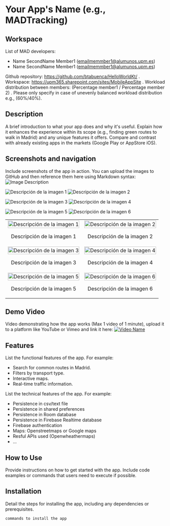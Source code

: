 # Your App's Name (e.g., MADTracking)

## Workspace
List of MAD developers:
- Name SecondName Member1 (emailmemmber1@alumunos.upm.es) 
- Name SecondName Member1 (emailmemmber1@alumunos.upm.es)

Github repository: https://github.com/btabuenca/HelloWorldKt/ .
Workspace: https://upm365.sharepoint.com/sites/MobileAppSite .
Workload distribution between members: (Percentage member1 / Percentage member 2) . Please only specify in case of unevenly balanced workload distribution e.g., (60%/40%).

## Description
A brief introduction to what your app does and why it's useful. Explain how it enhances the experience within its scope (e.g., finding green routes to walk in Madrid) and any unique features it offers. Compare and contrast with already existing apps in the markets (Google Play or AppStore iOS).

## Screenshots and navigation
Include screenshots of the app in action. You can upload the images to GitHub and then reference them here using Markdown syntax:
![Image Description](URL_of_the_image)




![Descripción de la imagen 1](img/nav1.png)
![Descripción de la imagen 2](img/nav2.png)

![Descripción de la imagen 3](img/nav3.png)
![Descripción de la imagen 4](img/nav4.png)

![Descripción de la imagen 5](img/nav5.png)
![Descripción de la imagen 6](img/nav6.png)


<table>
  <tr>
    <td>
      <img src="img/nav1.png" width="100%" alt="Descripción de la imagen 1"/>
      <p align="center">Descripción de la imagen 1</p>
    </td>
    <td>
      <img src="img/nav2.png" width="100%" alt="Descripción de la imagen 2"/>
      <p align="center">Descripción de la imagen 2</p>
    </td>
  </tr>
  <tr>
    <td>
      <img src="img/nav3.png" width="100%" alt="Descripción de la imagen 3"/>
      <p align="center">Descripción de la imagen 3</p>
    </td>
    <td>
      <img src="img/nav4.png" width="100%" alt="Descripción de la imagen 4"/>
      <p align="center">Descripción de la imagen 4</p>
    </td>
  </tr>
  <tr>
    <td>
      <img src="img/nav5.png" width="100%" alt="Descripción de la imagen 5"/>
      <p align="center">Descripción de la imagen 5</p>
    </td>
    <td>
      <img src="img/nav6.png" width="100%" alt="Descripción de la imagen 6"/>
      <p align="center">Descripción de la imagen 6</p>
    </td>
  </tr>
</table>



## Demo Video
Video demonstrating how the app works (Max 1 video of 1 minute), upload it to a platform like YouTube or Vimeo and link it here:
[![Video Name](URL_of_the_video_thumbnail)](URL_of_the_video_on_YouTube_or_Vimeo)

## Features
List the functional features of the app. For example:
- Search for common routes in Madrid.
- Filters by transport type.
- Interactive maps.
- Real-time traffic information.

List the technical features of the app. For example:
- Persistence in csv/text file
- Persistence in shared preferences
- Persistence in Room database
- Persistence in Firebase Realtime database
- Firebase authentication
- Maps: Openstreetmaps or Google maps
- Resful APIs used (Openwheathermaps)
- ...

## How to Use
Provide instructions on how to get started with the app. Include code examples or commands that users need to execute if possible.

## Installation
Detail the steps for installing the app, including any dependencies or prerequisites.

```bash
commands to install the app
